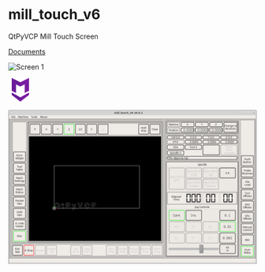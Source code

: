 # mill_touch_v6
QtPyVCP Mill Touch Screen

[Documents](https://jethornton.github.io/mill_touch_v6)

![Screen 1](https://github.com/jethornton/master/mill_touch_v6/images/mill-touch-v6-01.png)

![alt text](https://github.com/adam-p/markdown-here/raw/master/src/common/images/icon48.png "Logo Title Text 1")

![some test](https://github.com/jethornton/mill_touch_v6/blob/master/images/mill-touch-v6-01.png)
